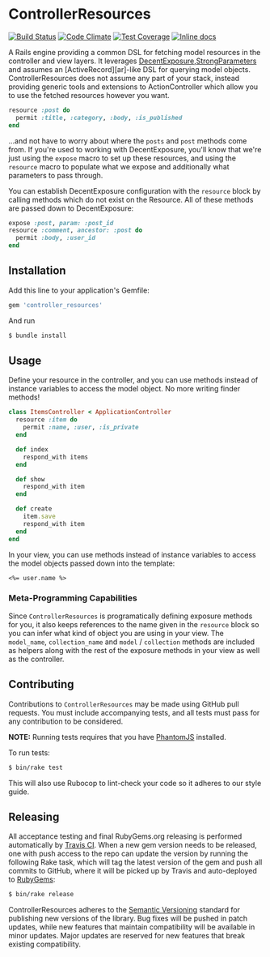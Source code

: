 # ControllerResources

[![Build Status](https://travis-ci.org/tubbo/controller_resources.svg)](https://travis-ci.org/tubbo/controller_resources)
[![Code Climate](https://codeclimate.com/github/tubbo/controller_resources/badges/gpa.svg)](https://codeclimate.com/github/tubbo/controller_resources)
[![Test Coverage](https://codeclimate.com/github/tubbo/controller_resources/badges/coverage.svg)](https://codeclimate.com/github/tubbo/controller_resources)
[![Inline docs](http://inch-ci.org/github/tubbo/controller_resources.svg?branch=master)](http://inch-ci.org/github/tubbo/controller_resources)

A Rails engine providing a common DSL for fetching model resources in
the controller and view layers. It leverages
[DecentExposure][de],[StrongParameters][sp] and assumes an
[ActiveRecord][ar]-like DSL for querying model objects.
ControllerResources does not assume any part of your stack, instead
providing generic tools and extensions to ActionController which allow
you to use the fetched resources however you want.

```ruby
resource :post do
  permit :title, :category, :body, :is_published
end
```

...and not have to worry about where the `posts` and `post` methods come
from. If you're used to working with DecentExposure, you'll know that
we're just using the `expose` macro to set up these resources, and using
the `resource` macro to populate what we expose and additionally what
parameters to pass through.

You can establish DecentExposure configuration with the `resource` block
by calling methods which do not exist on the Resource. All of these
methods are passed down to DecentExposure:

```ruby
expose :post, param: :post_id
resource :comment, ancestor: :post do
  permit :body, :user_id
end
```

## Installation

Add this line to your application's Gemfile:

```ruby
gem 'controller_resources'
```

And run

```bash
$ bundle install
```

## Usage

Define your resource in the controller, and you can use methods instead
of instance variables to access the model object. No more writing finder
methods!

```ruby
class ItemsController < ApplicationController
  resource :item do
    permit :name, :user, :is_private
  end

  def index
    respond_with items
  end

  def show
    respond_with item
  end

  def create
    item.save
    respond_with item
  end
end
```

In your view, you can use methods instead of instance variables to
access the model objects passed down into the template:

```erb
<%= user.name %>
```

### Meta-Programming Capabilities

Since `ControllerResources` is programatically defining exposure methods
for you, it also keeps references to the name given in the `resource`
block so you can infer what kind of object you are using in your view.
The `model_name`, `collection_name` and `model` / `collection` methods
are included as helpers along with the rest of the exposure methods in
your view as well as the controller.

## Contributing

Contributions to `ControllerResources` may be made using GitHub pull
requests. You must include accompanying tests, and all tests must pass
for any contribution to be considered.

**NOTE:** Running tests requires that you have [PhantomJS][pjs]
installed.

To run tests:

```bash
$ bin/rake test
```

This will also use Rubocop to lint-check your code so it adheres to our
style guide.

## Releasing

All acceptance testing and final RubyGems.org releasing is performed
automatically by [Travis CI][ci]. When a new gem version needs to be
released, one with push access to the repo can update the version by
running the following Rake task, which will tag the latest version of
the gem and push all commits to GitHub, where it will be picked up by
Travis and auto-deployed to [RubyGems][rg]:

```bash
$ bin/rake release
```

ControllerResources adheres to the [Semantic Versioning][sv]
standard for publishing new versions of the library. Bug fixes will be
pushed in patch updates, while new features that maintain compatibility
will be available in minor updates. Major updates are reserved for new
features that break existing compatibility.

[de]: https://github.com/hashrocket/decent_exposure
[sp]: https://github.com/rails/strong_parameters
[ci]: https://travis-ci.org
[rg]: https://rubygems.org
[pjs]: http://phantomjs.org
[sv]: http://semver.org
